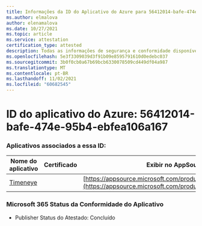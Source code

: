 ```yaml
---
title: Informações da ID do Aplicativo do Azure para 56412014-bafe-474e-95b4-ebfea106a167
ms.author: elmalova
author: elenamalova
ms.date: 10/27/2021
ms.topic: article
ms.service: attestation
certification_type: attested
description: Todas as informações de segurança e conformidade disponíveis para 56412014-bafe-474e-95b4-ebfea106a167.
ms.openlocfilehash: 5e3f3309039d3f91b09e8595791610d0edebc037
ms.sourcegitcommit: 3b0f0cb0a67b69bcb6330078509cd449df04a987
ms.translationtype: MT
ms.contentlocale: pt-BR
ms.lasthandoff: 11/02/2021
ms.locfileid: "60682545"
---
```

# <a name="azure-app-id-56412014-bafe-474e-95b4-ebfea106a167"></a>ID do aplicativo do Azure: 56412014-bafe-474e-95b4-ebfea106a167


### <a name="apps-associated-with-this-id"></a>Aplicativos associados a essa ID:
| **Nome do aplicativo** | **Certificado** | **Exibir no AppSource** |
|--------------|---------------|-----------------------|
| [Timeneye](https://docs.microsoft.com/microsoft-365-app-certification/forward/WA200001950) |  | [https://appsource.microsoft.com/product/office/WA200001950](https://appsource.microsoft.com/product/office/WA200001950) |

### <a name="microsoft-365-app-compliance-status"></a>Microsoft 365 Status da Conformidade do Aplicativo
- Publisher Status do Atestado: Concluído
